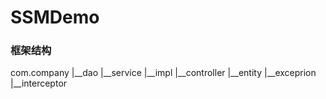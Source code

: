 # SSMDemo
### 框架结构

com.company
	|__dao
	|__service
		|__impl
	|__controller
	|__entity
	|__exceprion
	|__interceptor
